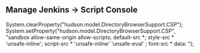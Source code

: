Manage Jenkins -> Script Console
----------------------------------
System.clearProperty("hudson.model.DirectoryBrowserSupport.CSP");
System.setProperty("hudson.model.DirectoryBrowserSupport.CSP", "sandbox allow-same-origin allow-scripts; default-src *; style-src * 'unsafe-inline'; script-src * 'unsafe-inline' 'unsafe-eval' ; font-src * data: ");


